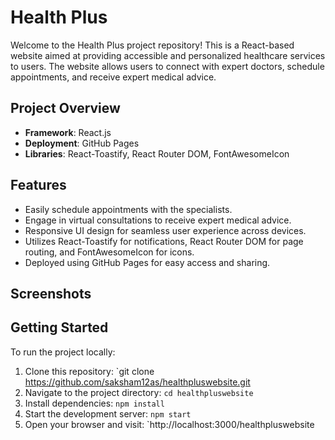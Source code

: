 # Health Plus

Welcome to the Health Plus project repository! This is a React-based website aimed at providing accessible and personalized healthcare services to users. The website allows users to connect with expert doctors, schedule appointments, and receive expert medical advice.

## Project Overview
- **Framework**: React.js
- **Deployment**: GitHub Pages
- **Libraries**: React-Toastify, React Router DOM, FontAwesomeIcon

## Features

- Easily schedule appointments with the specialists.
- Engage in virtual consultations to receive expert medical advice.
- Responsive UI design for seamless user experience across devices.
- Utilizes React-Toastify for notifications, React Router DOM for page routing, and FontAwesomeIcon for icons.
- Deployed using GitHub Pages for easy access and sharing.

## Screenshots



## Getting Started

To run the project locally:

1. Clone this repository: `git clone https://github.com/saksham12as/healthpluswebsite.git
2. Navigate to the project directory: `cd healthpluswebsite`
3. Install dependencies: `npm install`
4. Start the development server: `npm start`
5. Open your browser and visit: `http://localhost:3000/healthpluswebsite

